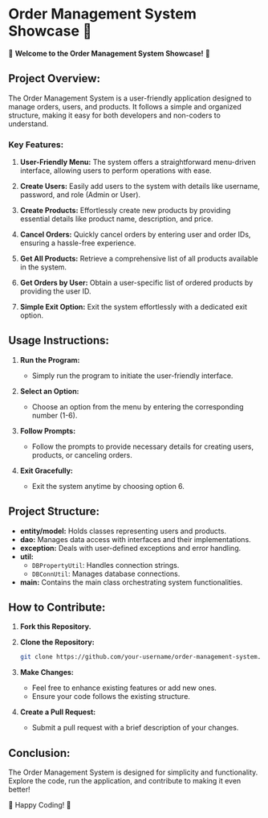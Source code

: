 # Order Management System Showcase 🎉

🎉 **Welcome to the Order Management System Showcase!** 🎉

## Project Overview:

The Order Management System is a user-friendly application designed to manage orders, users, and products. It follows a simple and organized structure, making it easy for both developers and non-coders to understand.

### Key Features:

1. **User-Friendly Menu:** The system offers a straightforward menu-driven interface, allowing users to perform operations with ease.

2. **Create Users:** Easily add users to the system with details like username, password, and role (Admin or User).

3. **Create Products:** Effortlessly create new products by providing essential details like product name, description, and price.

4. **Cancel Orders:** Quickly cancel orders by entering user and order IDs, ensuring a hassle-free experience.

5. **Get All Products:** Retrieve a comprehensive list of all products available in the system.

6. **Get Orders by User:** Obtain a user-specific list of ordered products by providing the user ID.

7. **Simple Exit Option:** Exit the system effortlessly with a dedicated exit option.

## Usage Instructions:

1. **Run the Program:**
   - Simply run the program to initiate the user-friendly interface.

2. **Select an Option:**
   - Choose an option from the menu by entering the corresponding number (1-6).

3. **Follow Prompts:**
   - Follow the prompts to provide necessary details for creating users, products, or canceling orders.

4. **Exit Gracefully:**
   - Exit the system anytime by choosing option 6.

## Project Structure:

- **entity/model:** Holds classes representing users and products.
- **dao:** Manages data access with interfaces and their implementations.
- **exception:** Deals with user-defined exceptions and error handling.
- **util:**
  - `DBPropertyUtil`: Handles connection strings.
  - `DBConnUtil`: Manages database connections.
- **main:** Contains the main class orchestrating system functionalities.

## How to Contribute:

1. **Fork this Repository.**
2. **Clone the Repository:**
   ```bash
   git clone https://github.com/your-username/order-management-system.git
   ```
3. **Make Changes:**
   - Feel free to enhance existing features or add new ones.
   - Ensure your code follows the existing structure.

4. **Create a Pull Request:**
   - Submit a pull request with a brief description of your changes.

## Conclusion:

The Order Management System is designed for simplicity and functionality. Explore the code, run the application, and contribute to making it even better!

🚀 Happy Coding! 🚀
